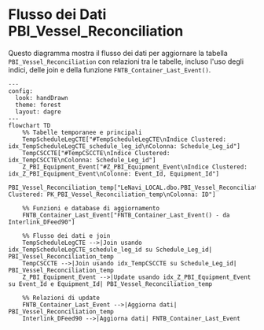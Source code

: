 # Flusso dei Dati PBI_Vessel_Reconciliation

Questo diagramma mostra il flusso dei dati per aggiornare la tabella `PBI_Vessel_Reconciliation` con relazioni tra le tabelle, incluso l'uso degli indici, delle join e della funzione `FNTB_Container_Last_Event()`.

```mermaid
---
config:
  look: handDrawn
  theme: forest
  layout: dagre
---
flowchart TD
    %% Tabelle temporanee e principali
    TempScheduleLegCTE["#TempScheduleLegCTE\nIndice Clustered: idx_TempScheduleLegCTE_schedule_leg_id\nColonna: Schedule_Leg_id"]
    TempCSCCTE["#TempCSCCTE\nIndice Clustered: idx_TempCSCCTE\nColonna: Schedule_Leg_id"]
    Z_PBI_Equipment_Event["#Z_PBI_Equipment_Event\nIndice Clustered: idx_Z_PBI_Equipment_Event\nColonne: Event_Id, Equipment_Id"]
    PBI_Vessel_Reconciliation_temp["LeNavi_LOCAL.dbo.PBI_Vessel_Reconciliation_temp\nIndice Clustered: PK_PBI_Vessel_Reconciliation_temp\nColonna: ID"]

    %% Funzioni e database di aggiornamento
    FNTB_Container_Last_Event["FNTB_Container_Last_Event() - da Interlink_DFeed90"]

    %% Flusso dei dati e join
    TempScheduleLegCTE -->|Join usando idx_TempScheduleLegCTE_schedule_leg_id su Schedule_Leg_id| PBI_Vessel_Reconciliation_temp
    TempCSCCTE -->|Join usando idx_TempCSCCTE su Schedule_Leg_id| PBI_Vessel_Reconciliation_temp
    Z_PBI_Equipment_Event -->|Update usando idx_Z_PBI_Equipment_Event su Event_Id e Equipment_Id| PBI_Vessel_Reconciliation_temp

    %% Relazioni di update
    FNTB_Container_Last_Event -->|Aggiorna dati| PBI_Vessel_Reconciliation_temp
    Interlink_DFeed90 -->|Aggiorna dati| FNTB_Container_Last_Event
